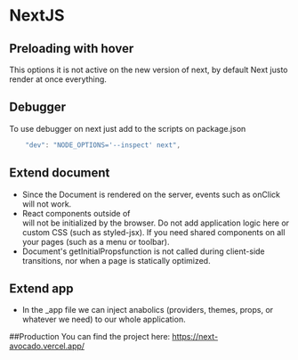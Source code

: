 # NextJS

## Preloading with hover

This options it is not active on the new version of next, by default Next justo render at once everything.

## Debugger

To use debugger on next just add to the scripts on package.json

```js
    "dev": "NODE_OPTIONS='--inspect' next",
```

## Extend document

- Since the Document is rendered on the server, events such as onClick will not work.
- React components outside of <Main /> will not be initialized by the browser. Do not add application logic here or custom CSS (such as styled-jsx). If you need shared components on all your pages (such as a menu or toolbar).
- Document's getInitialPropsfunction is not called during client-side transitions, nor when a page is statically optimized.

## Extend app

- In the \_app file we can inject anabolics (providers, themes, props, or whatever we need) to our whole application.

##Production
You can find the project here: https://next-avocado.vercel.app/
